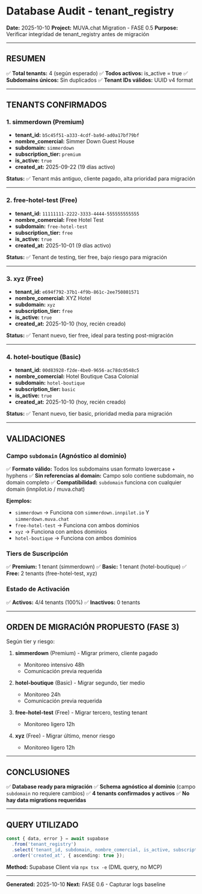 # Database Audit - tenant_registry

**Date:** 2025-10-10
**Project:** MUVA.chat Migration - FASE 0.5
**Purpose:** Verificar integridad de tenant_registry antes de migración

---

## RESUMEN

✅ **Total tenants:** 4 (según esperado)
✅ **Todos activos:** is_active = true
✅ **Subdomains únicos:** Sin duplicados
✅ **Tenant IDs válidos:** UUID v4 format

---

## TENANTS CONFIRMADOS

### 1. simmerdown (Premium)
- **tenant_id:** `b5c45f51-a333-4cdf-ba9d-ad0a17bf79bf`
- **nombre_comercial:** Simmer Down Guest House
- **subdomain:** `simmerdown`
- **subscription_tier:** `premium`
- **is_active:** `true`
- **created_at:** 2025-09-22 (19 días activo)

**Status:** ✅ Tenant más antiguo, cliente pagado, alta prioridad para migración

---

### 2. free-hotel-test (Free)
- **tenant_id:** `11111111-2222-3333-4444-555555555555`
- **nombre_comercial:** Free Hotel Test
- **subdomain:** `free-hotel-test`
- **subscription_tier:** `free`
- **is_active:** `true`
- **created_at:** 2025-10-01 (9 días activo)

**Status:** ✅ Tenant de testing, tier free, bajo riesgo para migración

---

### 3. xyz (Free)
- **tenant_id:** `e694f792-37b1-4f9b-861c-2ee750801571`
- **nombre_comercial:** XYZ Hotel
- **subdomain:** `xyz`
- **subscription_tier:** `free`
- **is_active:** `true`
- **created_at:** 2025-10-10 (hoy, recién creado)

**Status:** ✅ Tenant nuevo, tier free, ideal para testing post-migración

---

### 4. hotel-boutique (Basic)
- **tenant_id:** `00d83928-f2de-4be0-9656-ac78dc0548c5`
- **nombre_comercial:** Hotel Boutique Casa Colonial
- **subdomain:** `hotel-boutique`
- **subscription_tier:** `basic`
- **is_active:** `true`
- **created_at:** 2025-10-10 (hoy, recién creado)

**Status:** ✅ Tenant nuevo, tier basic, prioridad media para migración

---

## VALIDACIONES

### Campo `subdomain` (Agnóstico al dominio)
✅ **Formato válido:** Todos los subdomains usan formato lowercase + hyphens
✅ **Sin referencias al domain:** Campo solo contiene subdomain, no domain completo
✅ **Compatibilidad:** `subdomain` funciona con cualquier domain (innpilot.io / muva.chat)

**Ejemplos:**
- `simmerdown` → Funciona con `simmerdown.innpilot.io` Y `simmerdown.muva.chat`
- `free-hotel-test` → Funciona con ambos dominios
- `xyz` → Funciona con ambos dominios
- `hotel-boutique` → Funciona con ambos dominios

### Tiers de Suscripción
✅ **Premium:** 1 tenant (simmerdown)
✅ **Basic:** 1 tenant (hotel-boutique)
✅ **Free:** 2 tenants (free-hotel-test, xyz)

### Estado de Activación
✅ **Activos:** 4/4 tenants (100%)
✅ **Inactivos:** 0 tenants

---

## ORDEN DE MIGRACIÓN PROPUESTO (FASE 3)

Según tier y riesgo:

1. **simmerdown** (Premium) - Migrar primero, cliente pagado
   - Monitoreo intensivo 48h
   - Comunicación previa requerida

2. **hotel-boutique** (Basic) - Migrar segundo, tier medio
   - Monitoreo 24h
   - Comunicación previa requerida

3. **free-hotel-test** (Free) - Migrar tercero, testing tenant
   - Monitoreo ligero 12h

4. **xyz** (Free) - Migrar último, menor riesgo
   - Monitoreo ligero 12h

---

## CONCLUSIONES

✅ **Database ready para migración**
✅ **Schema agnóstico al dominio** (campo `subdomain` no requiere cambios)
✅ **4 tenants confirmados y activos**
✅ **No hay data migrations requeridas**

---

## QUERY UTILIZADO

```typescript
const { data, error } = await supabase
  .from('tenant_registry')
  .select('tenant_id, subdomain, nombre_comercial, is_active, subscription_tier, created_at')
  .order('created_at', { ascending: true });
```

**Method:** Supabase Client via `npx tsx -e` (DML query, no MCP)

---

**Generated:** 2025-10-10
**Next:** FASE 0.6 - Capturar logs baseline
